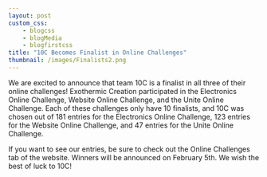```yaml
--- 
layout: post
custom_css: 
    - blogcss
    - blogMedia
    - blogfirstcss
title: "10C Becomes Finalist in Online Challenges" 
thumbnail: /images/Finalists2.png
---
```


We are excited to announce that team 10C is a finalist in all three of their online challenges! Exothermic Creation participated in the Electronics Online Challenge, Website Online Challenge, and the Unite Online Challenge. Each of these challenges only have 10 finalists, and 10C was chosen out of 181 entries for the Electronics Online Challenge, 123 entries for the Website Online Challenge, and 47 entries for the Unite Online Challenge. 

If you want to see our entries, be sure to check out the Online Challenges tab of the website. Winners will be announced on February 5th. We wish the best of luck to 10C! 